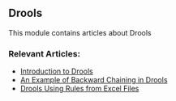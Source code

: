 ## Drools

This module contains articles about Drools

### Relevant Articles:

- [Introduction to Drools](https://www.surya.com/drools)
- [An Example of Backward Chaining in Drools](https://www.surya.com/drools-backward-chaining)
- [Drools Using Rules from Excel Files](https://www.surya.com/drools-excel)
